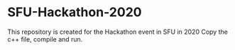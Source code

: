 # SFU-Hackathon-2020
This repository is created for the Hackathon event in SFU in 2020
Copy the c++ file, compile and run.
